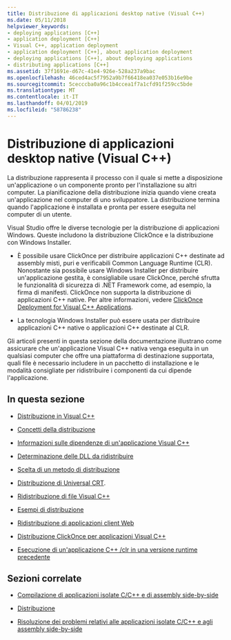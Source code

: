 ```yaml
---
title: Distribuzione di applicazioni desktop native (Visual C++)
ms.date: 05/11/2018
helpviewer_keywords:
- deploying applications [C++]
- application deployment [C++]
- Visual C++, application deployment
- application deployment [C++], about application deployment
- deploying applications [C++], about deploying applications
- distributing applications [C++]
ms.assetid: 37f1691e-d67c-41e4-926e-528a237a9bac
ms.openlocfilehash: 46ced4ac5f7952a9b7f66418ea037e053b16e9be
ms.sourcegitcommit: 5cecccba0a96c1b4ccea1f7a1cfd91f259cc5bde
ms.translationtype: MT
ms.contentlocale: it-IT
ms.lasthandoff: 04/01/2019
ms.locfileid: "58786238"
---
```

# <a name="deploying-native-desktop-applications-visual-c"></a>Distribuzione di applicazioni desktop native (Visual C++)

La distribuzione rappresenta il processo con il quale si mette a disposizione un'applicazione o un componente pronto per l'installazione su altri computer. La pianificazione della distribuzione inizia quando viene creata un'applicazione nel computer di uno sviluppatore. La distribuzione termina quando l'applicazione è installata e pronta per essere eseguita nel computer di un utente.

Visual Studio offre le diverse tecnologie per la distribuzione di applicazioni Windows. Queste includono la distribuzione ClickOnce e la distribuzione con Windows Installer.

- È possibile usare ClickOnce per distribuire applicazioni C++ destinate ad assembly misti, puri e verificabili Common Language Runtime (CLR). Nonostante sia possibile usare Windows Installer per distribuire un'applicazione gestita, è consigliabile usare ClickOnce, perché sfrutta le funzionalità di sicurezza di .NET Framework come, ad esempio, la firma di manifesti. ClickOnce non supporta la distribuzione di applicazioni C++ native. Per altre informazioni, vedere [ClickOnce Deployment for Visual C++ Applications](clickonce-deployment-for-visual-cpp-applications.md).

- La tecnologia Windows Installer può essere usata per distribuire applicazioni C++ native o applicazioni C++ destinate al CLR.

Gli articoli presenti in questa sezione della documentazione illustrano come assicurare che un'applicazione Visual C++ nativa venga eseguita in un qualsiasi computer che offre una piattaforma di destinazione supportata, quali file è necessario includere in un pacchetto di installazione e le modalità consigliate per ridistribuire i componenti da cui dipende l'applicazione.

## <a name="in-this-section"></a>In questa sezione

- [Distribuzione in Visual C++](deployment-in-visual-cpp.md)

- [Concetti della distribuzione](deployment-concepts.md)

- [Informazioni sulle dipendenze di un'applicazione Visual C++](understanding-the-dependencies-of-a-visual-cpp-application.md)

- [Determinazione delle DLL da ridistribuire](determining-which-dlls-to-redistribute.md)

- [Scelta di un metodo di distribuzione](choosing-a-deployment-method.md)

- [Distribuzione di Universal CRT](universal-crt-deployment.md).

- [Ridistribuzione di file Visual C++](redistributing-visual-cpp-files.md)

- [Esempi di distribuzione](deployment-examples.md)

- [Ridistribuzione di applicazioni client Web](redistributing-web-client-applications.md)

- [Distribuzione ClickOnce per applicazioni Visual C++](clickonce-deployment-for-visual-cpp-applications.md)

- [Esecuzione di un'applicazione C++ /clr in una versione runtime precedente](running-a-cpp-clr-application-on-a-previous-runtime-version.md)

## <a name="related-sections"></a>Sezioni correlate

- [Compilazione di applicazioni isolate C/C++ e di assembly side-by-side](../build/building-c-cpp-isolated-applications-and-side-by-side-assemblies.md)

- [Distribuzione](/dotnet/framework/deployment/index)

- [Risoluzione dei problemi relativi alle applicazioni isolate C/C++ e agli assembly side-by-side](../build/troubleshooting-c-cpp-isolated-applications-and-side-by-side-assemblies.md)